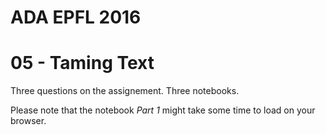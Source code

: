 # ADA EPFL 2016
# 05 - Taming Text


Three questions on the assignement. Three notebooks. 

Please note that the notebook *Part 1* might take some time to load on your browser.
